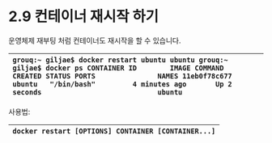 # 2.9 컨테이너 재시작 하기

운영체제 재부팅 처럼 컨테이너도 재시작을 할 수 있습니다.

| `grouq:~ giljae$ docker restart ubuntu ubuntu grouq:~ giljae$ docker ps CONTAINER ID        IMAGE COMMAND             CREATED STATUS PORTS               NAMES 11eb0f78c677        ubuntu   "/bin/bash"         4 minutes ago       Up 2 seconds                            ubuntu` |
| :--- |


사용법:

| `docker restart [OPTIONS] CONTAINER [CONTAINER...]` |
| :--- |


